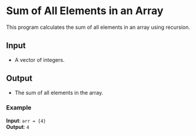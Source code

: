 # Sum of All Elements in an Array

This program calculates the sum of all elements in an array using recursion.

## Input
- A vector of integers.

## Output
- The sum of all elements in the array.

### Example
**Input**: `arr = {4}`  
**Output**: `4`
